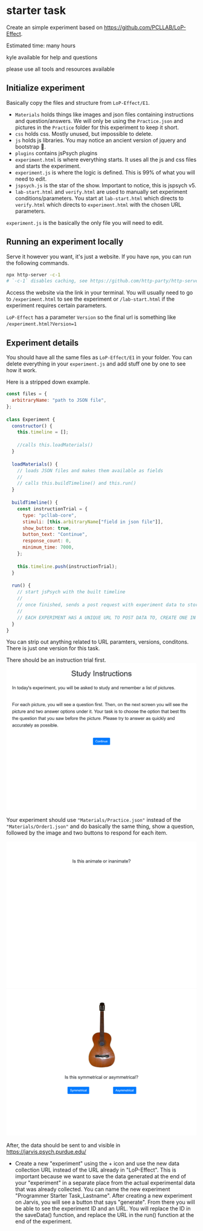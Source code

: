 # starter task

Create an simple experiment based on https://github.com/PCLLAB/LoP-Effect.

Estimated time: many hours

kyle available for help and questions

please use all tools and resources available

## Initialize experiment

Basically copy the files and structure from `LoP-Effect/E1`.

- `Materials` holds things like images and json files containing instructions and question/answers. We will only be using the `Practice.json` and pictures in the `Practice` folder for this experiment to keep it short.
- `css` holds css. Mostly unused, but impossible to delete.
- `js` holds js libraries. You may notice an ancient version of jquery and bootstrap 🤮.
- `plugins` contains jsPsych plugins
- `experiment.html` is where everything starts. It uses all the js and css files and starts the experiment.
- `experiment.js` is where the logic is defined. This is 99% of what you will need to edit.
- `jspsych.js` is the star of the show. Important to notice, this is jspsych v5.
- `lab-start.html` and `verify.html` are used to manually set experiment conditions/parameters. You start at `lab-start.html` which directs to `verify.html` which directs to `experiment.html` with the chosen URL parameters.

`experiment.js` is the basically the only file you will need to edit.

## Running an experiment locally

Serve it however you want, it's just a website. If you have `npm`, you can run the following commands.

```sh
npx http-server -c-1
# `-c-1` disables caching, see https://github.com/http-party/http-server
```

Access the website via the link in your terminal. You will usually need to go to `/experiment.html` to see the experiment or `/lab-start.html` if the experiment requires certain parameters.

`LoP-Effect` has a parameter `Version` so the final url is something like `/experiment.html?Version=1`

## Experiment details

You should have all the same files as `LoP-Effect/E1` in your folder. You can delete everything in your `experiment.js` and add stuff one by one to see how it work.

Here is a stripped down example.

```js
const files = {
  arbitraryName: "path to JSON file",
};

class Experiment {
  constructor() {
    this.timeline = [];

    //calls this.loadMaterials()
  }

  loadMaterials() {
    // loads JSON files and makes them available as fields
    //
    // calls this.buildTimeline() and this.run()
  }

  buildTimeline() {
    const instructionTrial = {
      type: "pcllab-core",
      stimuli: [this.arbitraryName["field in json file"]],
      show_button: true,
      button_text: "Continue",
      response_count: 0,
      minimum_time: 7000,
    };

    this.timeline.push(instructionTrial);
  }

  run() {
    // start jsPsych with the built timeline
    //
    // once finished, sends a post request with experiment data to store in backend
    //
    // EACH EXPERIMENT HAS A UNIQUE URL TO POST DATA TO, CREATE ONE IN JARVIS
  }
}
```

You can strip out anything related to URL paramters, versions, conditons. There is just one version for this task.

There should be an instruction trial first.
![Instruction](instruction.png)

Your experiment should use `"Materials/Practice.json"` instead of the `"Materials/Order1.json"` and do basically the same thing, show a question, followed by the image and two buttons to respond for each item.

![Question](question.png)
![Answer](answer.png)

After, the data should be sent to and visible in https://jarvis.psych.purdue.edu/

- Create a new "experiment" using the + icon and use the new data collection URL instead of the URL already in "LoP-Effect". This is important because we want to save the data generated at the end of your "experiment" in a separate place from the actual experimental data that was already collected. You can name the new experiment "Programmer Starter Task_Lastname". After creating a new experiment on Jarvis, you will see a button that says "generate". From there you will be able to see the experiment ID and an URL. You will replace the ID in the saveData() function, and replace the URL in the run() function at the end of the experiment.
